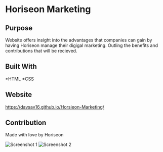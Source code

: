 # Horiseon Marketing

## Purpose
Website offers insight into the advantages that companies can gain by having Horiseon manage their digigal marketing. Outling the benefits and contributions that will be recieved. 

## Built With 
*HTML
*CSS

## Website
https://davsav16.github.io/Horsieon-Marketing/

## Contribution
Made with love by Horiseon

![Screenshot 1](https://user-images.githubusercontent.com/77703087/111861650-a0cc6380-8915-11eb-94d9-459887553532.PNG)
![Screenshot 2](https://user-images.githubusercontent.com/77703087/111861654-a7f37180-8915-11eb-9c9c-e01e42d9a2fc.PNG)
